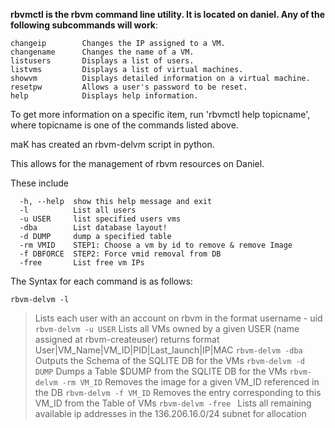 **rbvmctl is the rbvm command line utility. It is located on daniel. Any of the following subcommands
will work**:

    changeip        Changes the IP assigned to a VM.
    changename      Changes the name of a VM.
    listusers       Displays a list of users.
    listvms         Displays a list of virtual machines.
    showvm          Displays detailed information on a virtual machine.
    resetpw         Allows a user's password to be reset.
    help            Displays help information.

To get more information on a specific item, run 'rbvmctl help topicname',
where topicname is one of the commands listed above.

maK has created an rbvm-delvm script in python.

This allows for the management of rbvm resources on Daniel.

These include


	  -h, --help  show this help message and exit
	  -l          List all users
	  -u USER     list specified users vms
	  -dba        List database layout!
	  -d DUMP     dump a specified table
	  -rm VMID    STEP1: Choose a vm by id to remove & remove Image
	  -f DBFORCE  STEP2: Force vmid removal from DB
	  -free       List free vm IPs


The Syntax for each command is as follows:

`rbvm-delvm -l`
>Lists each user with an account on rbvm in the format
>username - uid
`rbvm-delvm -u USER`
>Lists all VMs owned by a given USER (name assigned at rbvm-createuser) returns format
> User|VM_Name|VM_ID|PID|Last_launch|IP|MAC
`rbvm-delvm -dba`
>Outputs the Schema of the SQLITE DB for the VMs
`rbvm-delvm -d DUMP`
>Dumps a Table $DUMP from the SQLITE DB for the VMs
`rbvm-delvm -rm VM_ID`
>Removes the image for a given VM_ID referenced in the DB
`rbvm-delvm -f VM_ID`
>Removes the entry corresponding to this VM_ID from the Table of VMs
`rbvm-delvm -free `
>Lists all remaining available ip addresses in  the 136.206.16.0/24 subnet for allocation
